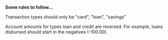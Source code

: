 <strong>Some rules to follow...</strong>

Transaction types should only be "card", "loan", "savings"

Account amounts for types loan and credit are reversed. For example, loans disbursed should start in the negatives (-100.00).
